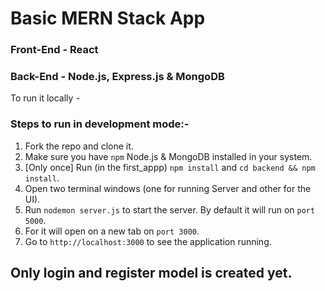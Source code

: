 # Basic MERN Stack App

### Front-End - React

### Back-End - Node.js, Express.js & MongoDB

To run it locally -

### Steps to run in development mode:-

1. Fork the repo and clone it.
2. Make sure you have `npm` Node.js & MongoDB installed in your system.
4. [Only once] Run (in the first_appp) `npm install` and `cd backend && npm install`.
5. Open two terminal windows (one for running Server and other for the UI).
7. Run `nodemon server.js` to start the server. By default it will run on `port 5000`.
8. For it will open on a new tab on `port 3000`.
9. Go to `http://localhost:3000` to see the application running.

## Only login and register model is created yet. 
